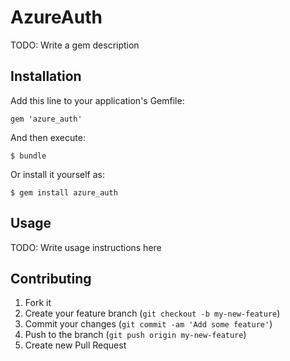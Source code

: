 # AzureAuth

TODO: Write a gem description

## Installation

Add this line to your application's Gemfile:

    gem 'azure_auth'

And then execute:

    $ bundle

Or install it yourself as:

    $ gem install azure_auth

## Usage

TODO: Write usage instructions here

## Contributing

1. Fork it
2. Create your feature branch (`git checkout -b my-new-feature`)
3. Commit your changes (`git commit -am 'Add some feature'`)
4. Push to the branch (`git push origin my-new-feature`)
5. Create new Pull Request
